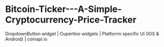 # Bitcoin-Ticker---A-Simple-Cryptocurrency-Price-Tracker
DropdownButton widget | Cupertino widgets | Platforrm specific UI (IOS &amp; Android) | coinapi.io

